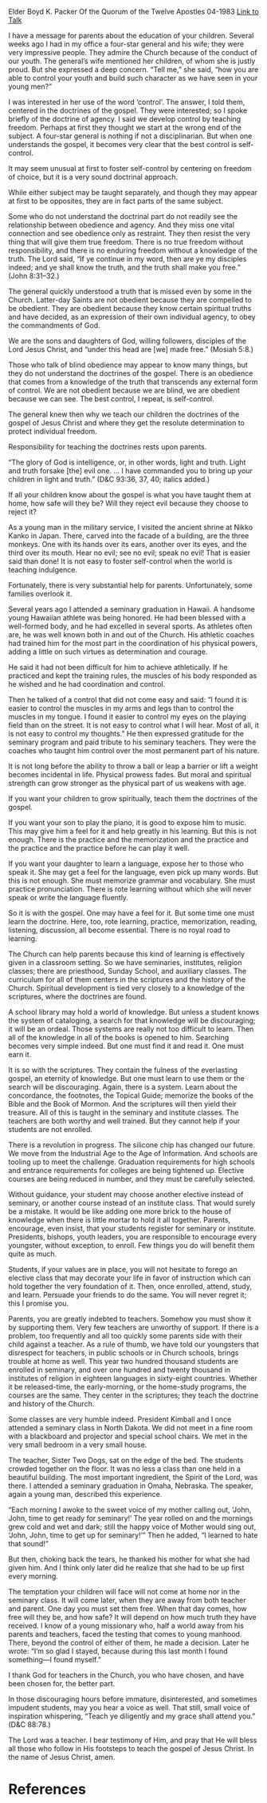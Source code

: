 Elder Boyd K. Packer
Of the Quorum of the Twelve Apostles
04-1983
[Link to Talk](https://www.churchofjesuschrist.org/study/general-conference/1983/04/agency-and-control?lang=eng)

I have a message for parents about the education of your children. Several weeks ago I had in my office a four-star general and his wife; they were very impressive people. They admire the Church because of the conduct of our youth. The general’s wife mentioned her children, of whom she is justly proud. But she expressed a deep concern. “Tell me,” she said, “how you are able to control your youth and build such character as we have seen in your young men?”

I was interested in her use of the word ‘control’. The answer, I told them, centered in the doctrines of the gospel. They were interested; so I spoke briefly of the doctrine of agency. I said we develop control by teaching freedom. Perhaps at first they thought we start at the wrong end of the subject. A four-star general is nothing if not a disciplinarian. But when one understands the gospel, it becomes very clear that the best control is self-control.

It may seem unusual at first to foster self-control by centering on freedom of choice, but it is a very sound doctrinal approach.

While either subject may be taught separately, and though they may appear at first to be opposites, they are in fact parts of the same subject.

Some who do not understand the doctrinal part do not readily see the relationship between obedience and agency. And they miss one vital connection and see obedience only as restraint. They then resist the very thing that will give them true freedom. There is no true freedom without responsibility, and there is no enduring freedom without a knowledge of the truth. The Lord said, “If ye continue in my word, then are ye my disciples indeed; and ye shall know the truth, and the truth shall make you free.” (John 8:31–32.)

The general quickly understood a truth that is missed even by some in the Church. Latter-day Saints are not obedient because they are compelled to be obedient. They are obedient because they know certain spiritual truths and have decided, as an expression of their own individual agency, to obey the commandments of God.

We are the sons and daughters of God, willing followers, disciples of the Lord Jesus Christ, and “under this head are [we] made free.” (Mosiah 5:8.)

Those who talk of blind obedience may appear to know many things, but they do not understand the doctrines of the gospel. There is an obedience that comes from a knowledge of the truth that transcends any external form of control. We are not obedient because we are blind, we are obedient because we can see. The best control, I repeat, is self-control.

The general knew then why we teach our children the doctrines of the gospel of Jesus Christ and where they get the resolute determination to protect individual freedom.

Responsibility for teaching the doctrines rests upon parents.

“The glory of God is intelligence, or, in other words, light and truth. Light and truth forsake [the] evil one. … I have commanded you to bring up your children in light and truth.” (D&C 93:36, 37, 40; italics added.)

If all your children know about the gospel is what you have taught them at home, how safe will they be? Will they reject evil because they choose to reject it?

As a young man in the military service, I visited the ancient shrine at Nikko Kanko in Japan. There, carved into the facade of a building, are the three monkeys. One with its hands over its ears, another over its eyes, and the third over its mouth. Hear no evil; see no evil; speak no evil! That is easier said than done! It is not easy to foster self-control when the world is teaching indulgence.

Fortunately, there is very substantial help for parents. Unfortunately, some families overlook it.

Several years ago I attended a seminary graduation in Hawaii. A handsome young Hawaiian athlete was being honored. He had been blessed with a well-formed body, and he had excelled in several sports. As athletes often are, he was well known both in and out of the Church. His athletic coaches had trained him for the most part in the coordination of his physical powers, adding a little on such virtues as determination and courage.

He said it had not been difficult for him to achieve athletically. If he practiced and kept the training rules, the muscles of his body responded as he wished and he had coordination and control.

Then he talked of a control that did not come easy and said: “I found it is easier to control the muscles in my arms and legs than to control the muscles in my tongue. I found it easier to control my eyes on the playing field than on the street. It is not easy to control what I will hear. Most of all, it is not easy to control my thoughts.” He then expressed gratitude for the seminary program and paid tribute to his seminary teachers. They were the coaches who taught him control over the most permanent part of his nature.



It is not long before the ability to throw a ball or leap a barrier or lift a weight becomes incidental in life. Physical prowess fades. But moral and spiritual strength can grow stronger as the physical part of us weakens with age.

If you want your children to grow spiritually, teach them the doctrines of the gospel.

If you want your son to play the piano, it is good to expose him to music. This may give him a feel for it and help greatly in his learning. But this is not enough. There is the practice and the memorization and the practice and the practice and the practice before he can play it well.

If you want your daughter to learn a language, expose her to those who speak it. She may get a feel for the language, even pick up many words. But this is not enough. She must memorize grammar and vocabulary. She must practice pronunciation. There is rote learning without which she will never speak or write the language fluently.

So it is with the gospel. One may have a feel for it. But some time one must learn the doctrine. Here, too, rote learning, practice, memorization, reading, listening, discussion, all become essential. There is no royal road to learning.

The Church can help parents because this kind of learning is effectively given in a classroom setting. So we have seminaries, institutes, religion classes; there are priesthood, Sunday School, and auxiliary classes. The curriculum for all of them centers in the scriptures and the history of the Church. Spiritual development is tied very closely to a knowledge of the scriptures, where the doctrines are found.

A school library may hold a world of knowledge. But unless a student knows the system of cataloging, a search for that knowledge will be discouraging; it will be an ordeal. Those systems are really not too difficult to learn. Then all of the knowledge in all of the books is opened to him. Searching becomes very simple indeed. But one must find it and read it. One must earn it.

It is so with the scriptures. They contain the fulness of the everlasting gospel, an eternity of knowledge. But one must learn to use them or the search will be discouraging. Again, there is a system. Learn about the concordance, the footnotes, the Topical Guide; memorize the books of the Bible and the Book of Mormon. And the scriptures will then yield their treasure. All of this is taught in the seminary and institute classes. The teachers are both worthy and well trained. But they cannot help if your students are not enrolled.

There is a revolution in progress. The silicone chip has changed our future. We move from the Industrial Age to the Age of Information. And schools are tooling up to meet the challenge. Graduation requirements for high schools and entrance requirements for colleges are being tightened up. Elective courses are being reduced in number, and they must be carefully selected.

Without guidance, your student may choose another elective instead of seminary, or another course instead of an institute class. That would surely be a mistake. It would be like adding one more brick to the house of knowledge when there is little mortar to hold it all together. Parents, encourage, even insist, that your students register for seminary or institute. Presidents, bishops, youth leaders, you are responsible to encourage every youngster, without exception, to enroll. Few things you do will benefit them quite as much.

Students, if your values are in place, you will not hesitate to forego an elective class that may decorate your life in favor of instruction which can hold together the very foundation of it. Then, once enrolled, attend, study, and learn. Persuade your friends to do the same. You will never regret it; this I promise you.

Parents, you are greatly indebted to teachers. Somehow you must show it by supporting them. Very few teachers are unworthy of support. If there is a problem, too frequently and all too quickly some parents side with their child against a teacher. As a rule of thumb, we have told our youngsters that disrespect for teachers, in public schools or in Church schools, brings trouble at home as well. This year two hundred thousand students are enrolled in seminary, and over one hundred and twenty thousand in institutes of religion in eighteen languages in sixty-eight countries. Whether it be released-time, the early-morning, or the home-study programs, the courses are the same. They center in the scriptures; they teach the doctrine and history of the Church.

Some classes are very humble indeed. President Kimball and I once attended a seminary class in North Dakota. We did not meet in a fine room with a blackboard and projector and special school chairs. We met in the very small bedroom in a very small house.

The teacher, Sister Two Dogs, sat on the edge of the bed. The students crowded together on the floor. It was no less a class than one held in a beautiful building. The most important ingredient, the Spirit of the Lord, was there. I attended a seminary graduation in Omaha, Nebraska. The speaker, again a young man, described this experience.

“Each morning I awoke to the sweet voice of my mother calling out, ‘John, John, time to get ready for seminary!’ The year rolled on and the mornings grew cold and wet and dark; still the happy voice of Mother would sing out, ‘John, John, time to get up for seminary!’” Then he added, “I learned to hate that sound!”

But then, choking back the tears, he thanked his mother for what she had given him. And I think only later did he realize that she had to be up first every morning.

The temptation your children will face will not come at home nor in the seminary class. It will come later, when they are away from both teacher and parent. One day you must set them free. When that day comes, how free will they be, and how safe? It will depend on how much truth they have received. I know of a young missionary who, half a world away from his parents and teachers, faced the testing that comes to young manhood. There, beyond the control of either of them, he made a decision. Later he wrote: “I’m so glad I stayed, because during this last month I found something—I found myself.”

I thank God for teachers in the Church, you who have chosen, and have been chosen for, the better part.

In those discouraging hours before immature, disinterested, and sometimes impudent students, may you hear a voice as well. That still, small voice of inspiration whispering, “Teach ye diligently and my grace shall attend you.” (D&C 88:78.)

The Lord was a teacher. I bear testimony of Him, and pray that He will bless all those who follow in His footsteps to teach the gospel of Jesus Christ. In the name of Jesus Christ, amen.

# References
